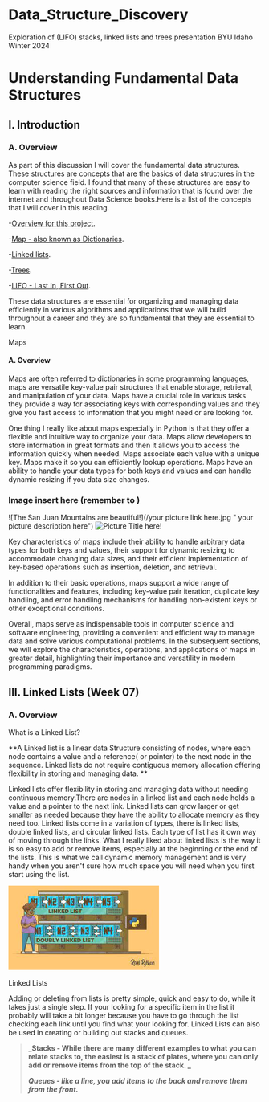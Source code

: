 # Data_Structure_Discovery

Exploration of (LIFO) stacks, linked lists and trees presentation
BYU Idaho Winter 2024

# Understanding Fundamental Data Structures

## I. Introduction

### A. Overview

As part of this discussion I will cover the fundamental data structures. These structures are concepts that are the basics of data structures in the computer science field. I found that many of these structures are easy to learn with reading the right sources and information that is found over the internet and throughout Data Science books.Here is a list of the concepts that I will cover in this reading.

-[Overview for this project](https://github.com/lachisholm/Data_Structure_Discovery/blob/main/Overview.md).

-[Map - also known as Dictionaries](https://github.com/lachisholm/Data_Structure_Discovery/blob/main/Maps.md).

-[Linked lists](https://github.com/lachisholm/Data_Structure_Discovery/blob/main/Links.md).

-[Trees](https://github.com/lachisholm/Data_Structure_Discovery/blob/main/Trees.md).

-[LIFO - Last In, First Out](https://github.com/lachisholm/Data_Structure_Discovery/blob/main/LIFO.md).

These data structures are essential for organizing and managing data efficiently in various algorithms and applications that we will build throughout a career and they are so fundamental that they are essential to learn.

Maps

#### A. Overview

Maps are often referred to dictionaries in some programming languages, maps are versatile key-value pair structures that enable storage, retrieval, and manipulation of your data.
Maps have a crucial role in various tasks they provide a way for associating keys with corresponding values and they give you fast access to information that you might need or are looking for.

One thing I really like about maps especially in Python is that they offer a flexible and intuitive way to organize your data. Maps allow developers to store information in great formats and then it allows you to access the information quickly when needed. Maps associate each value with a unique key. Maps make it so you can efficiently lookup operations. Maps have an ability to handle your data types for both keys and values and can handle dynamic resizing if you data size changes.

### Image insert here (remember to )

![The San Juan Mountains are beautiful!](/your picture link here.jpg " your picture description here")
![Picture Title here!](/assets/images/san-juan-mountains.jpg "San Juan Mountains")

Key characteristics of maps include their ability to handle arbitrary data types for both keys and values, their support for dynamic resizing to accommodate changing data sizes, and their efficient implementation of key-based operations such as insertion, deletion, and retrieval.

In addition to their basic operations, maps support a wide range of functionalities and features, including key-value pair iteration, duplicate key handling, and error handling mechanisms for handling non-existent keys or other exceptional conditions.

Overall, maps serve as indispensable tools in computer science and software engineering, providing a convenient and efficient way to manage data and solve various computational problems. In the subsequent sections, we will explore the characteristics, operations, and applications of maps in greater detail, highlighting their importance and versatility in modern programming paradigms.

## III. Linked Lists (Week 07)

### A. Overview

What is a Linked List?

**A Linked list is a linear data Structure consisting of nodes, where each node contains a value and a reference( or pointer) to the next node in the sequence. Linked lists do not require contiguous memory allocation offering flexibility in storing and managing data. **

Linked lists offer flexibility in storing and managing data without needing continuous memory.There are nodes in a linked list and each node holds a value and a pointer to the next link. Linked lists can grow larger or get smaller as needed because they have the ability to allocate memory as they need too. Linked lists come in a variation of types, there is linked lists, double linked lists, and circular linked lists. Each type of list has it own way of moving through the links. What I really liked about linked lists is the way it is so easy to add or remove items, especially at the beginning or the end of the lists. This is what we call dynamic memory management and is very handy when you aren't sure how much space you will need when you first start using the list.

![Linked list](linkedlist.jpg "Linked Lists")

Linked Lists

Adding or deleting from lists is pretty simple, quick and easy to do, while it takes just a single step. If your looking for a specific item in the list it probably will take a bit longer because you have to go through the list checking each link until you find what your looking for.
Linked Lists can also be used in creating or building out stacks and queues.

> **_Stacks - While there are many different examples to what you can relate stacks to, the easiest is a stack of plates, where you can only add or remove items from the top of the stack. _**
>
> **_Queues - like a line, you add items to the back and remove them from the front._**
